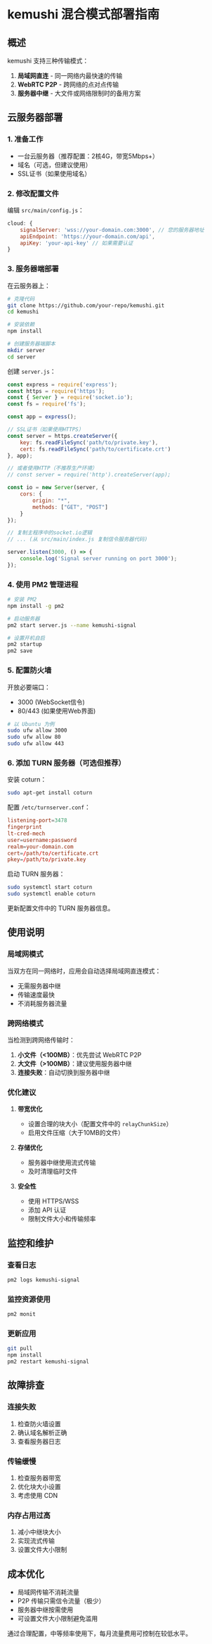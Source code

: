 # kemushi 混合模式部署指南

## 概述

kemushi 支持三种传输模式：
1. **局域网直连** - 同一网络内最快速的传输
2. **WebRTC P2P** - 跨网络的点对点传输
3. **服务器中继** - 大文件或网络限制时的备用方案

## 云服务器部署

### 1. 准备工作

- 一台云服务器（推荐配置：2核4G，带宽5Mbps+）
- 域名（可选，但建议使用）
- SSL证书（如果使用域名）

### 2. 修改配置文件

编辑 `src/main/config.js`：

```javascript
cloud: {
    signalServer: 'wss://your-domain.com:3000', // 您的服务器地址
    apiEndpoint: 'https://your-domain.com/api',
    apiKey: 'your-api-key' // 如果需要认证
}
```

### 3. 服务器端部署

在云服务器上：

```bash
# 克隆代码
git clone https://github.com/your-repo/kemushi.git
cd kemushi

# 安装依赖
npm install

# 创建服务器端脚本
mkdir server
cd server
```

创建 `server.js`：

```javascript
const express = require('express');
const https = require('https');
const { Server } = require('socket.io');
const fs = require('fs');

const app = express();

// SSL证书（如果使用HTTPS）
const server = https.createServer({
    key: fs.readFileSync('path/to/private.key'),
    cert: fs.readFileSync('path/to/certificate.crt')
}, app);

// 或者使用HTTP（不推荐生产环境）
// const server = require('http').createServer(app);

const io = new Server(server, {
    cors: {
        origin: "*",
        methods: ["GET", "POST"]
    }
});

// 复制主程序中的socket.io逻辑
// ... (从 src/main/index.js 复制信令服务器代码)

server.listen(3000, () => {
    console.log('Signal server running on port 3000');
});
```

### 4. 使用 PM2 管理进程

```bash
# 安装 PM2
npm install -g pm2

# 启动服务器
pm2 start server.js --name kemushi-signal

# 设置开机自启
pm2 startup
pm2 save
```

### 5. 配置防火墙

开放必要端口：
- 3000 (WebSocket信令)
- 80/443 (如果使用Web界面)

```bash
# 以 Ubuntu 为例
sudo ufw allow 3000
sudo ufw allow 80
sudo ufw allow 443
```

### 6. 添加 TURN 服务器（可选但推荐）

安装 coturn：

```bash
sudo apt-get install coturn
```

配置 `/etc/turnserver.conf`：

```conf
listening-port=3478
fingerprint
lt-cred-mech
user=username:password
realm=your-domain.com
cert=/path/to/certificate.crt
pkey=/path/to/private.key
```

启动 TURN 服务器：

```bash
sudo systemctl start coturn
sudo systemctl enable coturn
```

更新配置文件中的 TURN 服务器信息。

## 使用说明

### 局域网模式

当双方在同一网络时，应用会自动选择局域网直连模式：
- 无需服务器中继
- 传输速度最快
- 不消耗服务器流量

### 跨网络模式

当检测到跨网络传输时：

1. **小文件（<100MB）**：优先尝试 WebRTC P2P
2. **大文件（>100MB）**：建议使用服务器中继
3. **连接失败**：自动切换到服务器中继

### 优化建议

1. **带宽优化**
   - 设置合理的块大小（配置文件中的 `relayChunkSize`）
   - 启用文件压缩（大于10MB的文件）

2. **存储优化**
   - 服务器中继使用流式传输
   - 及时清理临时文件

3. **安全性**
   - 使用 HTTPS/WSS
   - 添加 API 认证
   - 限制文件大小和传输频率

## 监控和维护

### 查看日志

```bash
pm2 logs kemushi-signal
```

### 监控资源使用

```bash
pm2 monit
```

### 更新应用

```bash
git pull
npm install
pm2 restart kemushi-signal
```

## 故障排查

### 连接失败

1. 检查防火墙设置
2. 确认域名解析正确
3. 查看服务器日志

### 传输缓慢

1. 检查服务器带宽
2. 优化块大小设置
3. 考虑使用 CDN

### 内存占用过高

1. 减小中继块大小
2. 实现流式传输
3. 设置文件大小限制

## 成本优化

- 局域网传输不消耗流量
- P2P 传输只需信令流量（极少）
- 服务器中继按需使用
- 可设置文件大小限制避免滥用

通过合理配置，中等频率使用下，每月流量费用可控制在较低水平。 